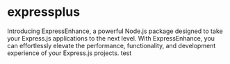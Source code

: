 # expressplus
Introducing ExpressEnhance, a powerful Node.js package designed to take your Express.js applications to the next level. With ExpressEnhance, you can effortlessly elevate the performance, functionality, and development experience of your Express.js projects. test
